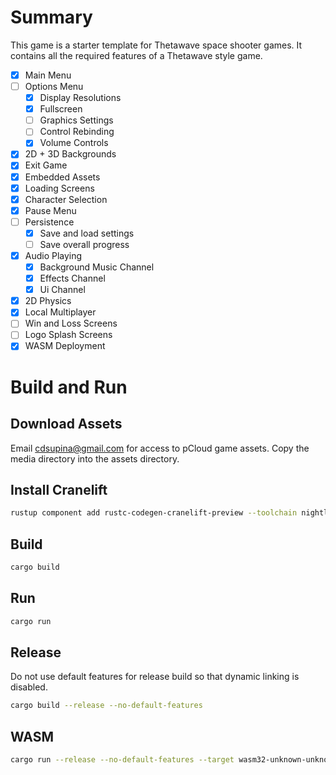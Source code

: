 # Summary
This game is a starter template for Thetawave space shooter games.
It contains all the required features of a Thetawave style game.
- [x] Main Menu
- [ ] Options Menu
  - [x] Display Resolutions
  - [x] Fullscreen
  - [ ] Graphics Settings
  - [ ] Control Rebinding
  - [x] Volume Controls
- [x] 2D + 3D Backgrounds
- [x] Exit Game
- [x] Embedded Assets
- [x] Loading Screens
- [x] Character Selection
- [x] Pause Menu
- [ ] Persistence
  - [x] Save and load settings
  - [ ] Save overall progress
- [x] Audio Playing
  - [x] Background Music Channel
  - [x] Effects Channel
  - [x] Ui Channel
- [x] 2D Physics
- [x] Local Multiplayer
- [ ] Win and Loss Screens
- [ ] Logo Splash Screens
- [x] WASM Deployment

# Build and Run
## Download Assets
Email cdsupina@gmail.com for access to pCloud game assets.
Copy the media directory into the assets directory.

## Install Cranelift
```bash
rustup component add rustc-codegen-cranelift-preview --toolchain nightly
```
## Build
```bash
cargo build
```
## Run
```bash
cargo run
```

## Release
Do not use default features for release build so that dynamic linking is disabled.
```bash
cargo build --release --no-default-features
```

## WASM
```bash
cargo run --release --no-default-features --target wasm32-unknown-unknown
```
